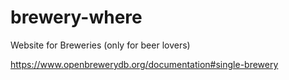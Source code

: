# brewery-where
Website for Breweries (only for beer lovers)

https://www.openbrewerydb.org/documentation#single-brewery
